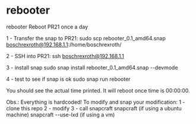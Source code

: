 # rebooter
rebooter
Reboot PR21 once a day

1 - Transfer the snap to PR21: sudo scp rebooter_0.1_amd64.snap boschrexroth@192.168.1.1:/home/boschrexroth/

2 - SSH into PR21: ssh boschrexroth@192.168.1.1

3 - install snap sudo snap install rebooter_0.1_amd64.snap --devmode

4 - test to see if snap is ok sudo snap run rebooter

You should see the actual time printed. It will reboot once time is 00:00:00.

Obs.: Everything is hardcoded! To modify and snap your modification: 1 - clone this repo 2 - modify 3 - call snapcraft snapcraft (if using a ubuntu machine) snapcraft --use-lxd (if using a vm)

